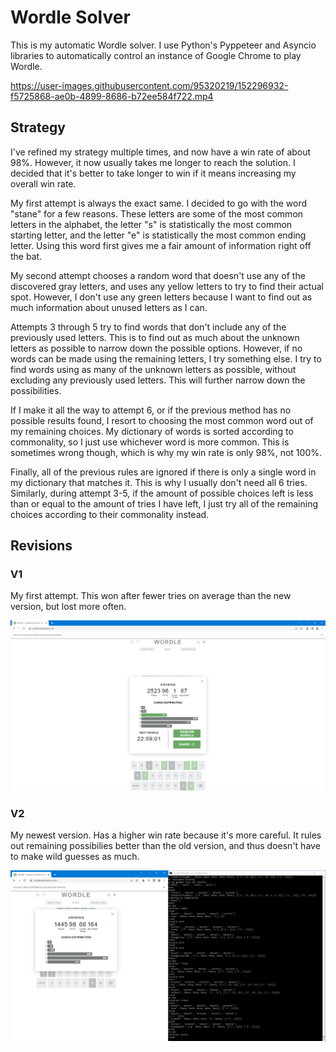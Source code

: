 # Wordle Solver

This is my automatic Wordle solver. I use Python's Pyppeteer and Asyncio libraries to automatically control an instance of Google Chrome to play Wordle.

https://user-images.githubusercontent.com/95320219/152296932-f5725868-ae0b-4899-8686-b72ee584f722.mp4

## Strategy

I've refined my strategy multiple times, and now have a win rate of about 98%. However, it now usually takes me longer to reach the solution. I decided that it's better to take longer to win if it means increasing my overall win rate.

My first attempt is always the exact same. I decided to go with the word "stane" for a few reasons. These letters are some of the most common letters in the alphabet, the letter "s" is statistically the most common starting letter, and the letter "e" is statistically the most common ending letter. Using this word first gives me a fair amount of information right off the bat.

My second attempt chooses a random word that doesn't use any of the discovered gray letters, and uses any yellow letters to try to find their actual spot. However, I don't use any green letters because I want to find out as much information about unused letters as I can.

Attempts 3 through 5 try to find words that don't include any of the previously used letters. This is to find out as much about the unknown letters as possible to narrow down the possible options. However, if no words can be made using the remaining letters, I try something else. I try to find words using as many of the unknown letters as possible, without excluding any previously used letters. This will further narrow down the possibilities.

If I make it all the way to attempt 6, or if the previous method has no possible results found, I resort to choosing the most common word out of my remaining choices. My dictionary of words is sorted according to commonality, so I just use whichever word is more common. This is sometimes wrong though, which is why my win rate is only 98%, not 100%. 

Finally, all of the previous rules are ignored if there is only a single word in my dictionary that matches it. This is why I usually don't need all 6 tries. Similarly, during attempt 3-5, if the amount of possible choices left is less than or equal to the amount of tries I have left, I just try all of the remaining choices according to their commonality instead.

## Revisions

### V1

My first attempt. This won after fewer tries on average than the new version, but lost more often.

![Version 1](v1.PNG?raw=true "Version 1")

### V2

My newest version. Has a higher win rate because it's more careful. It rules out remaining possibilies better than the old version, and thus doesn't have to make wild guesses as much.

![Version 2](v2.PNG?raw=true "Version 2")
